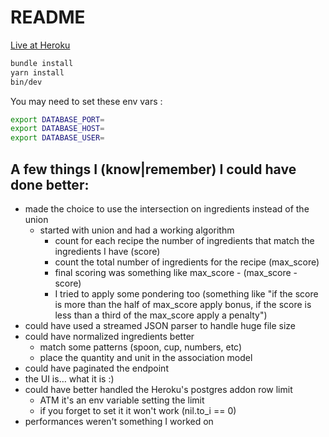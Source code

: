 # README

[Live at Heroku](https://fridge.herokuapp.com/)

```bash
bundle install
yarn install
bin/dev
```

You may need to set these env vars :

```bash
export DATABASE_PORT=
export DATABASE_HOST=
export DATABASE_USER=
```

## A few things I (know|remember) I could have done better:

- made the choice to use the intersection on ingredients instead of the union
  - started with union and had a working algorithm
    - count for each recipe the number of ingredients that match the ingredients I have (score)
    - count the total number of ingredients for the recipe (max_score)
    - final scoring was something like max_score - (max_score - score)
    - I tried to apply some pondering too (something like "if the score is more than the half of max_score apply bonus, if the score is less than a third of the max_score apply a penalty")
- could have used a streamed JSON parser to handle huge file size
- could have normalized ingredients better
  - match some patterns (spoon, cup, numbers, etc)
  - place the quantity and unit in the association model
- could have paginated the endpoint
- the UI is… what it is :)
- could have better handled the Heroku's postgres addon row limit
  - ATM it's an env variable setting the limit
  - if you forget to set it it won't work (nil.to_i == 0)
- performances weren't something I worked on
